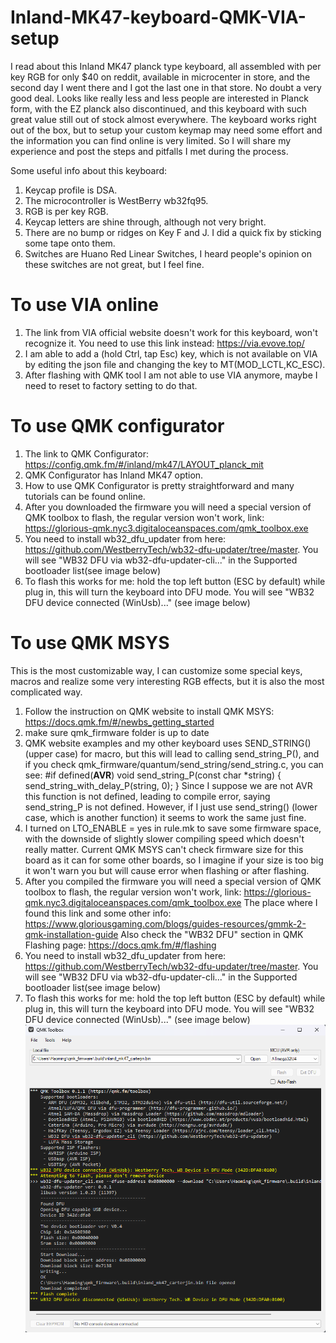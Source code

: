 # Inland-MK47-keyboard-QMK-VIA-setup
I read about this Inland MK47 planck type keyboard, all assembled with per key RGB for only $40 on reddit, available in microcenter in store, and the second day I went there and I got the last one in that store. No doubt a very good deal. Looks like really less and less people are interested in Planck form, with the EZ planck also discontinued, and this keyboard with such great value still out of stock almost everywhere.
The keyboard works right out of the box, but to setup your custom keymap may need some effort and the information you can find online is very limited. So I will share my experience and post the steps and pitfalls I met during the process.

Some useful info about this keyboard:
1. Keycap profile is DSA.
2. The microcontroller is WestBerry wb32fq95.
3. RGB is per key RGB.
4. Keycap letters are shine through, although not very bright.
5. There are no bump or ridges on Key F and J. I did a quick fix by sticking some tape onto them.
6. Switches are Huano Red Linear Switches, I heard people's opinion on these switches are not great, but I feel fine.

# To use VIA online
1. The link from VIA official website doesn't work for this keyboard, won't recognize it. You need to use this link instead: https://via.evove.top/
2. I am able to add a (hold Ctrl, tap Esc) key, which is not available on VIA by editing the json file and changing the key to MT(MOD_LCTL,KC_ESC).
3. After flashing with QMK tool I am not able to use VIA anymore, maybe I need to reset to factory setting to do that.

# To use QMK configurator
1. The link to QMK Configurator: https://config.qmk.fm/#/inland/mk47/LAYOUT_planck_mit
2. QMK Configurator has Inland MK47 option.
3. How to use QMK Configurator is pretty straightforward and many tutorials can be found online.
4. After you downloaded the firmware you will need a special version of QMK toolbox to flash, the regular version won't work, link: https://glorious-qmk.nyc3.digitaloceanspaces.com/qmk_toolbox.exe
5. You need to install wb32_dfu_updater from here: https://github.com/WestberryTech/wb32-dfu-updater/tree/master. You will see "WB32 DFU via wb32-dfu-updater-cli..." in the Supported bootloader list(see image below)
6. To flash this works for me: hold the top left button (ESC by default) while plug in, this will turn the keyboard into DFU mode. You will see "WB32 DFU device connected (WinUsb)..." (see image below)

# To use QMK MSYS
This is the most customizable way, I can customize some special keys, macros and realize some very interesting RGB effects, but it is also the most complicated way.
1. Follow the instruction on QMK website to install QMK MSYS: https://docs.qmk.fm/#/newbs_getting_started
2. make sure qmk_firmware folder is up to date
3. QMK website examples and my other keyboard uses SEND_STRING() (upper case) for macro, but this will lead to calling send_string_P(), and if you check qmk_firmware/quantum/send_string/send_string.c, you can see:
#if defined(__AVR__)
void send_string_P(const char *string) {
    send_string_with_delay_P(string, 0);
}
Since I suppose we are not AVR this function is not defined, leading to compile error, saying send_string_P is not defined. However, if I just use send_string() (lower case, which is another function) it seems to work the same just fine.
4. I turned on LTO_ENABLE = yes in rule.mk to save some firmware space, with the downside of slightly slower compiling speed which doesn't really matter. Current QMK MSYS can't check firmware size for this board as it can for some other boards, so I imagine if your size is too big it won't warn you but will cause error when flashing or after flashing.
5. After you compiled the firmware you will need a special version of QMK toolbox to flash, the regular version won't work, link: https://glorious-qmk.nyc3.digitaloceanspaces.com/qmk_toolbox.exe 
The place where I found this link and some other info: https://www.gloriousgaming.com/blogs/guides-resources/gmmk-2-qmk-installation-guide
Also check the "WB32 DFU" section in QMK Flashing page: https://docs.qmk.fm/#/flashing
6. You need to install wb32_dfu_updater from here: https://github.com/WestberryTech/wb32-dfu-updater/tree/master. You will see "WB32 DFU via wb32-dfu-updater-cli..." in the Supported bootloader list(see image below)
7. To flash this works for me: hold the top left button (ESC by default) while plug in, this will turn the keyboard into DFU mode. You will see "WB32 DFU device connected (WinUsb)..." (see image below)
![](images/QMK_toolbox_screenshot.png)
